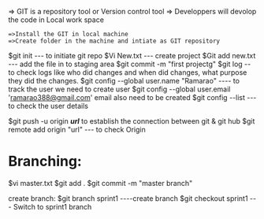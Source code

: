 => GIT is a repository tool or Version control tool
=> Developpers will devolop the code in Local work space

    =>Install the GIT in local machine	
    =>Create folder in the machine and intiate as GIT repository

$git init    --- to initiate git repo
$Vi New.txt  --- create project
$Git add new.txt --- add the file in to staging area
$git commit -m "first projectg"
$git log  -- to check logs like who did changes and when did changes, what purpose they did the changes.
$git config --global user.name "Ramarao" ---- to track the user we need to create user
$git config --global user.email 'ramarao388@gmail.com'   email also need to be created
$git config --list  --- to check the user details

$git push -u origin ***url*** to establish the connection between git & git hub
$git remote add origin "url" --- to check Origin

Branching:
============
$vi master.txt
$git add .
$git commit -m "master branch"


create branch:
$git branch sprint1 ----create branch
$git checkout sprint1 --- Switch to sprint1 branch
